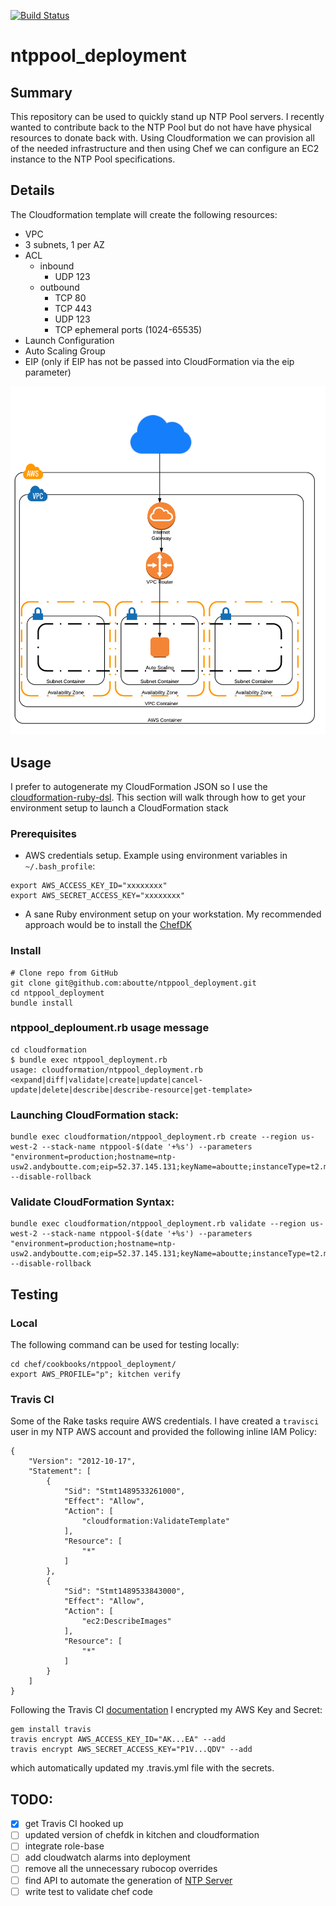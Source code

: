 [![Build Status](https://api.travis-ci.org/aboutte/ntppool_deployment.svg?branch=master)](https://travis-ci.org/aboutte/ntppool_deployment)


# ntppool_deployment

## Summary

This repository can be used to quickly stand up NTP Pool servers.  I recently wanted to contribute back to the NTP Pool
but do not have have physical resources to donate back with.  Using Cloudformation we can provision all of the needed 
infrastructure and then using Chef we can configure an EC2 instance to the NTP Pool specifications.
 
## Details

The Cloudformation template will create the following resources:
- VPC
- 3 subnets, 1 per AZ
- ACL
    - inbound
       - UDP 123
    - outbound
        - TCP 80
        - TCP 443
        - UDP 123
        - TCP ephemeral ports (1024-65535)
- Launch Configuration
- Auto Scaling Group
- EIP (only if EIP has not be passed into CloudFormation via the eip parameter)

![AWS Architecture](/assets/aws_architecture.png)


## Usage

I prefer to autogenerate my CloudFormation JSON so I use the [cloudformation-ruby-dsl](https://github.com/bazaarvoice/cloudformation-ruby-dsl).
This section will walk through how to get your environment setup to launch a CloudFormation stack

### Prerequisites

- AWS credentials setup.  Example using environment variables in `~/.bash_profile`:

```
export AWS_ACCESS_KEY_ID="xxxxxxxx"
export AWS_SECRET_ACCESS_KEY="xxxxxxxx"
```
- A sane Ruby environment setup on your workstation.  My recommended approach would be to install the [ChefDK](https://downloads.chef.io/chef-dk/)

### Install

```
# Clone repo from GitHub
git clone git@github.com:aboutte/ntppool_deployment.git
cd ntppool_deployment
bundle install
```

### ntppool_deploument.rb usage message

```
cd cloudformation
$ bundle exec ntppool_deployment.rb
usage: cloudformation/ntppool_deployment.rb <expand|diff|validate|create|update|cancel-update|delete|describe|describe-resource|get-template>
```

### Launching CloudFormation stack:

```
bundle exec cloudformation/ntppool_deployment.rb create --region us-west-2 --stack-name ntppool-$(date '+%s') --parameters "environment=production;hostname=ntp-usw2.andyboutte.com;eip=52.37.145.131;keyName=aboutte;instanceType=t2.micro" --disable-rollback
```

### Validate CloudFormation Syntax:

```
bundle exec cloudformation/ntppool_deployment.rb validate --region us-west-2 --stack-name ntppool-$(date '+%s') --parameters "environment=production;hostname=ntp-usw2.andyboutte.com;eip=52.37.145.131;keyName=aboutte;instanceType=t2.micro" --disable-rollback
```

## Testing

### Local

The following command can be used for testing locally:

```
cd chef/cookbooks/ntppool_deployment/
export AWS_PROFILE="p"; kitchen verify
```

### Travis CI

Some of the Rake tasks require AWS credentials.  I have created a `travisci` user in my NTP AWS account and provided the following inline IAM Policy:

```
{
    "Version": "2012-10-17",
    "Statement": [
        {
            "Sid": "Stmt1489533261000",
            "Effect": "Allow",
            "Action": [
                "cloudformation:ValidateTemplate"
            ],
            "Resource": [
                "*"
            ]
        },
        {
            "Sid": "Stmt1489533843000",
            "Effect": "Allow",
            "Action": [
                "ec2:DescribeImages"
            ],
            "Resource": [
                "*"
            ]
        }
    ]
}
```
Following the Travis CI [documentation](https://docs.travis-ci.com/user/encryption-keys/) I encrypted my AWS Key and Secret:
```
gem install travis
travis encrypt AWS_ACCESS_KEY_ID="AK...EA" --add
travis encrypt AWS_SECRET_ACCESS_KEY="P1V...QDV" --add
```

which automatically updated my .travis.yml file with the secrets.

## TODO: 

- [x] get Travis CI hooked up
- [ ] updated version of chefdk in kitchen and cloudformation 
- [ ] integrate role-base
- [ ] add cloudwatch alarms into deployment 
- [ ] remove all the unnecessary rubocop overrides
- [ ] find API to automate the generation of [NTP Server](https://github.com/aboutte/ntppool_deployment/blob/master/chef/cookbooks/ntppool_deployment/attributes/default.rb#L2)
- [ ] write test to validate chef code
